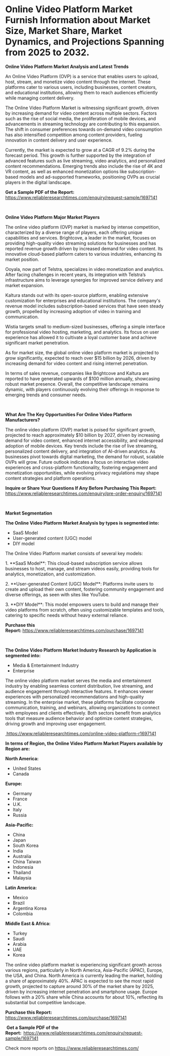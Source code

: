 <p><h1>Online Video Platform Market Furnish Information about Market Size, Market Share, Market Dynamics, and Projections Spanning from 2025 to 2032.</h1></p><p><strong>Online Video Platform Market Analysis and Latest Trends</strong></p>
<p><p>An Online Video Platform (OVP) is a service that enables users to upload, host, stream, and monetize video content through the internet. These platforms cater to various users, including businesses, content creators, and educational institutions, allowing them to reach audiences efficiently while managing content delivery.</p><p>The Online Video Platform Market is witnessing significant growth, driven by increasing demand for video content across multiple sectors. Factors such as the rise of social media, the proliferation of mobile devices, and advancements in streaming technology are contributing to this expansion. The shift in consumer preferences towards on-demand video consumption has also intensified competition among content providers, fueling innovation in content delivery and user experience.</p><p>Currently, the market is expected to grow at a CAGR of 9.2% during the forecast period. This growth is further supported by the integration of advanced features such as live streaming, video analytics, and personalized content recommendations. Emerging trends also include the rise of 4K and VR content, as well as enhanced monetization options like subscription-based models and ad-supported frameworks, positioning OVPs as crucial players in the digital landscape.</p></p>
<p><strong>Get a Sample PDF of the Report:&nbsp;</strong> <a href="https://www.reliableresearchtimes.com/enquiry/request-sample/1697141?utm_campaign=3067&utm_medium=2&utm_source=Github&utm_content=ia&utm_term=27032025&utm_id=online-video-platform">https://www.reliableresearchtimes.com/enquiry/request-sample/1697141</a></p>
<p>&nbsp;</p>
<p><strong>Online Video Platform Major Market Players</strong></p>
<p><p>The online video platform (OVP) market is marked by intense competition, characterized by a diverse range of players, each offering unique capabilities and services. Brightcove, a leader in the market, focuses on providing high-quality video streaming solutions for businesses and has reported revenue growth driven by increased demand for video content. Its innovative cloud-based platform caters to various industries, enhancing its market position.</p><p>Ooyala, now part of Telstra, specializes in video monetization and analytics. After facing challenges in recent years, its integration with Telstra’s infrastructure aims to leverage synergies for improved service delivery and market expansion.</p><p>Kaltura stands out with its open-source platform, enabling extensive customization for enterprises and educational institutions. The company's revenue model includes subscription-based services that have seen steady growth, propelled by increasing adoption of video in training and communication.</p><p>Wistia targets small to medium-sized businesses, offering a simple interface for professional video hosting, marketing, and analytics. Its focus on user experience has allowed it to cultivate a loyal customer base and achieve significant market penetration.</p><p>As for market size, the global online video platform market is projected to grow significantly, expected to reach over $15 billion by 2026, driven by increasing demand for video content and rising internet penetration.</p><p>In terms of sales revenue, companies like Brightcove and Kaltura are reported to have generated upwards of $100 million annually, showcasing robust market presence. Overall, the competitive landscape remains dynamic, with players continuously evolving their offerings in response to emerging trends and consumer needs.</p></p>
<p>&nbsp;</p>
<p><strong>What Are The Key Opportunities For Online Video Platform Manufacturers?</strong></p>
<p><p>The online video platform (OVP) market is poised for significant growth, projected to reach approximately $10 billion by 2027, driven by increasing demand for video content, enhanced internet accessibility, and widespread adoption of mobile devices. Key trends include the rise of live streaming, personalized content delivery, and integration of AI-driven analytics. As businesses pivot towards digital marketing, the demand for robust, scalable OVPs will grow. Future outlook indicates a focus on interactive video experiences and cross-platform functionality, fostering engagement and monetization opportunities, while evolving privacy regulations may shape content strategies and platform operations.</p></p>
<p><strong>Inquire or Share Your Questions If Any Before Purchasing This Report:</strong> <a href="https://www.reliableresearchtimes.com/enquiry/pre-order-enquiry/1697141?utm_campaign=3067&utm_medium=2&utm_source=Github&utm_content=ia&utm_term=27032025&utm_id=online-video-platform">https://www.reliableresearchtimes.com/enquiry/pre-order-enquiry/1697141</a></p>
<p>&nbsp;</p>
<p><strong>Market Segmentation</strong></p>
<p><strong>The Online Video Platform Market Analysis by types is segmented into:</strong></p>
<p><ul><li>SaaS Model</li><li>User-generated content (UGC) model</li><li>DIY model</li></ul></p>
<p><p>The Online Video Platform market consists of several key models:  </p><p>1. **SaaS Model**: This cloud-based subscription service allows businesses to host, manage, and stream videos easily, providing tools for analytics, monetization, and customization.  </p><p>2. **User-generated Content (UGC) Model**: Platforms invite users to create and upload their own content, fostering community engagement and diverse offerings, as seen with sites like YouTube.  </p><p>3. **DIY Model**: This model empowers users to build and manage their video platforms from scratch, often using customizable templates and tools, catering to specific needs without heavy external reliance.  </p></p>
<p><strong>Purchase this Report:&nbsp;</strong><a href="https://www.reliableresearchtimes.com/purchase/1697141?utm_campaign=3067&utm_medium=2&utm_source=Github&utm_content=ia&utm_term=27032025&utm_id=online-video-platform">https://www.reliableresearchtimes.com/purchase/1697141</a></p>
<p>&nbsp;</p>
<p><strong>The Online Video Platform Market Industry Research by Application is segmented into:</strong></p>
<p><ul><li>Media & Entertainment Industry</li><li>Enterprise</li></ul></p>
<p><p>The online video platform market serves the media and entertainment industry by enabling seamless content distribution, live streaming, and audience engagement through interactive features. It enhances viewer experiences with personalized recommendations and high-quality streaming. In the enterprise market, these platforms facilitate corporate communication, training, and webinars, allowing organizations to connect with employees and clients effectively. Both sectors benefit from analytics tools that measure audience behavior and optimize content strategies, driving growth and improving user engagement.</p></p>
<p><a href="https://www.reliableresearchtimes.com/online-video-platform-r1697141?utm_campaign=3067&utm_medium=2&utm_source=Github&utm_content=ia&utm_term=27032025&utm_id=online-video-platform">&nbsp;https://www.reliableresearchtimes.com/online-video-platform-r1697141</a></p>
<p><strong>In terms of Region, the Online Video Platform Market Players available by Region are:</strong></p>
<p>
    <p> <strong> North America: </strong>
        <ul>
            <li>United States</li>
            <li>Canada</li>
        </ul>
        </p> 
    <p> <strong> Europe: </strong>
        <ul>
            <li>Germany</li>
            <li>France</li>
            <li>U.K.</li>
            <li>Italy</li>
            <li>Russia</li>
        </ul>
        </p> 
    <p> <strong> Asia-Pacific: </strong>
        <ul>
            <li>China</li>
            <li>Japan</li>
            <li>South Korea</li>
            <li>India</li>
            <li>Australia</li>
            <li>China Taiwan</li>
            <li>Indonesia</li>
            <li>Thailand</li>
            <li>Malaysia</li>
        </ul>
        </p> 
    <p> <strong> Latin America: </strong>
        <ul>
            <li>Mexico</li>
            <li>Brazil</li>
            <li>Argentina Korea</li>
            <li>Colombia</li>
        </ul>
        </p> 
    <p> <strong> Middle East & Africa: </strong>
        <ul>
            <li>Turkey</li>
            <li>Saudi</li>
            <li>Arabia</li>
            <li>UAE</li>
            <li>Korea</li>
        </ul>
    </p>
    </p>
<p><p>The online video platform market is experiencing significant growth across various regions, particularly in North America, Asia-Pacific (APAC), Europe, the USA, and China. North America is currently leading the market, holding a share of approximately 40%. APAC is expected to see the most rapid growth, projected to capture around 30% of the market share by 2025, driven by increasing internet penetration and smartphone usage. Europe follows with a 20% share while China accounts for about 10%, reflecting its substantial but competitive landscape.</p></p>
<p><strong>Purchase this Report: </strong><a href="https://www.reliableresearchtimes.com/purchase/1697141?utm_campaign=3067&utm_medium=2&utm_source=Github&utm_content=ia&utm_term=27032025&utm_id=online-video-platform">https://www.reliableresearchtimes.com/purchase/1697141</a></p>
<p>&nbsp;<strong>Get a Sample PDF of the Report:&nbsp;&nbsp;</strong><a href="https://www.reliableresearchtimes.com/enquiry/request-sample/1697141?utm_campaign=3067&utm_medium=2&utm_source=Github&utm_content=ia&utm_term=27032025&utm_id=online-video-platform">https://www.reliableresearchtimes.com/enquiry/request-sample/1697141</a></p>
<p><strong></strong></p>
<p>Check more reports on <a href="https://www.reliableresearchtimes.com/?utm_campaign=3067&utm_medium=2&utm_source=Github&utm_content=ia&utm_term=27032025&utm_id=online-video-platform">https://www.reliableresearchtimes.com/</a></p>
